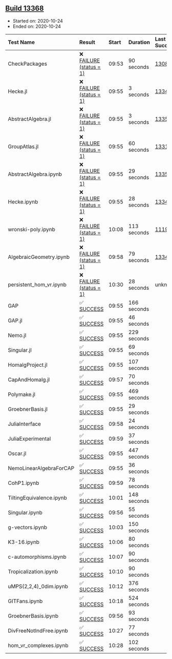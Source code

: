 ## [Build 13368](https://oscarci.mathematik.uni-kl.de/job/oscar/13368/)

* Started on: 2020-10-24
* Ended on: 2020-10-24

| Test Name    | Result | Start | Duration | Last Success | First Failure |
|:-------------|:-------|:------|:---------|:-------------|:--------------|
| CheckPackages | ❌ [FAILURE (status = 1)](https://oscarci.mathematik.uni-kl.de/job/oscar/13368/artifact/logs/build-13368/CheckPackages.log) | 09:53 | 90 seconds | [13085](https://oscarci.mathematik.uni-kl.de/job/oscar/13085/) | [13086](https://oscarci.mathematik.uni-kl.de/job/oscar/13086/) |
| Hecke.jl | ❌ [FAILURE (status = 1)](https://oscarci.mathematik.uni-kl.de/job/oscar/13368/artifact/logs/build-13368/Hecke.jl.log) | 09:55 | 3 seconds | [13341](https://oscarci.mathematik.uni-kl.de/job/oscar/13341/) | [13342](https://oscarci.mathematik.uni-kl.de/job/oscar/13342/) |
| AbstractAlgebra.jl | ❌ [FAILURE (status = 1)](https://oscarci.mathematik.uni-kl.de/job/oscar/13368/artifact/logs/build-13368/AbstractAlgebra.jl.log) | 09:55 | 3 seconds | [13355](https://oscarci.mathematik.uni-kl.de/job/oscar/13355/) | [13356](https://oscarci.mathematik.uni-kl.de/job/oscar/13356/) |
| GroupAtlas.jl | ❌ [FAILURE (status = 1)](https://oscarci.mathematik.uni-kl.de/job/oscar/13368/artifact/logs/build-13368/GroupAtlas.jl.log) | 09:55 | 60 seconds | [13311](https://oscarci.mathematik.uni-kl.de/job/oscar/13311/) | [13312](https://oscarci.mathematik.uni-kl.de/job/oscar/13312/) |
| AbstractAlgebra.ipynb | ❌ [FAILURE (status = 1)](https://oscarci.mathematik.uni-kl.de/job/oscar/13368/artifact/logs/build-13368/AbstractAlgebra.ipynb.log) | 09:55 | 29 seconds | [13355](https://oscarci.mathematik.uni-kl.de/job/oscar/13355/) | [13356](https://oscarci.mathematik.uni-kl.de/job/oscar/13356/) |
| Hecke.ipynb | ❌ [FAILURE (status = 1)](https://oscarci.mathematik.uni-kl.de/job/oscar/13368/artifact/logs/build-13368/Hecke.ipynb.log) | 09:55 | 28 seconds | [13341](https://oscarci.mathematik.uni-kl.de/job/oscar/13341/) | [13342](https://oscarci.mathematik.uni-kl.de/job/oscar/13342/) |
| wronski-poly.ipynb | ❌ [FAILURE (status = 1)](https://oscarci.mathematik.uni-kl.de/job/oscar/13368/artifact/logs/build-13368/wronski-poly.ipynb.log) | 10:08 | 113 seconds | [11192](https://oscarci.mathematik.uni-kl.de/job/oscar/11192/) | [11193](https://oscarci.mathematik.uni-kl.de/job/oscar/11193/) |
| AlgebraicGeometry.ipynb | ❌ [FAILURE (status = 1)](https://oscarci.mathematik.uni-kl.de/job/oscar/13368/artifact/logs/build-13368/AlgebraicGeometry.ipynb.log) | 09:58 | 79 seconds | [13341](https://oscarci.mathematik.uni-kl.de/job/oscar/13341/) | [13342](https://oscarci.mathematik.uni-kl.de/job/oscar/13342/) |
| persistent_hom_vr.ipynb | ❌ [FAILURE (status = 1)](https://oscarci.mathematik.uni-kl.de/job/oscar/13368/artifact/logs/build-13368/persistent_hom_vr.ipynb.log) | 10:30 | 28 seconds | unknown | unknown |
| GAP | ✅ [SUCCESS](https://oscarci.mathematik.uni-kl.de/job/oscar/13368/artifact/logs/build-13368/GAP.log) | 09:55 | 166 seconds |  |  |
| GAP.jl | ✅ [SUCCESS](https://oscarci.mathematik.uni-kl.de/job/oscar/13368/artifact/logs/build-13368/GAP.jl.log) | 09:55 | 46 seconds |  |  |
| Nemo.jl | ✅ [SUCCESS](https://oscarci.mathematik.uni-kl.de/job/oscar/13368/artifact/logs/build-13368/Nemo.jl.log) | 09:55 | 229 seconds |  |  |
| Singular.jl | ✅ [SUCCESS](https://oscarci.mathematik.uni-kl.de/job/oscar/13368/artifact/logs/build-13368/Singular.jl.log) | 09:55 | 69 seconds |  |  |
| HomalgProject.jl | ✅ [SUCCESS](https://oscarci.mathematik.uni-kl.de/job/oscar/13368/artifact/logs/build-13368/HomalgProject.jl.log) | 09:55 | 107 seconds |  |  |
| CapAndHomalg.jl | ✅ [SUCCESS](https://oscarci.mathematik.uni-kl.de/job/oscar/13368/artifact/logs/build-13368/CapAndHomalg.jl.log) | 09:57 | 70 seconds |  |  |
| Polymake.jl | ✅ [SUCCESS](https://oscarci.mathematik.uni-kl.de/job/oscar/13368/artifact/logs/build-13368/Polymake.jl.log) | 09:55 | 469 seconds |  |  |
| GroebnerBasis.jl | ✅ [SUCCESS](https://oscarci.mathematik.uni-kl.de/job/oscar/13368/artifact/logs/build-13368/GroebnerBasis.jl.log) | 09:55 | 29 seconds |  |  |
| JuliaInterface | ✅ [SUCCESS](https://oscarci.mathematik.uni-kl.de/job/oscar/13368/artifact/logs/build-13368/JuliaInterface.log) | 09:58 | 24 seconds |  |  |
| JuliaExperimental | ✅ [SUCCESS](https://oscarci.mathematik.uni-kl.de/job/oscar/13368/artifact/logs/build-13368/JuliaExperimental.log) | 09:59 | 37 seconds |  |  |
| Oscar.jl | ✅ [SUCCESS](https://oscarci.mathematik.uni-kl.de/job/oscar/13368/artifact/logs/build-13368/Oscar.jl.log) | 09:55 | 447 seconds |  |  |
| NemoLinearAlgebraForCAP | ✅ [SUCCESS](https://oscarci.mathematik.uni-kl.de/job/oscar/13368/artifact/logs/build-13368/NemoLinearAlgebraForCAP.log) | 09:55 | 36 seconds |  |  |
| CohP1.ipynb | ✅ [SUCCESS](https://oscarci.mathematik.uni-kl.de/job/oscar/13368/artifact/logs/build-13368/CohP1.ipynb.log) | 09:59 | 78 seconds |  |  |
| TiltingEquivalence.ipynb | ✅ [SUCCESS](https://oscarci.mathematik.uni-kl.de/job/oscar/13368/artifact/logs/build-13368/TiltingEquivalence.ipynb.log) | 10:01 | 148 seconds |  |  |
| Singular.ipynb | ✅ [SUCCESS](https://oscarci.mathematik.uni-kl.de/job/oscar/13368/artifact/logs/build-13368/Singular.ipynb.log) | 09:56 | 55 seconds |  |  |
| g-vectors.ipynb | ✅ [SUCCESS](https://oscarci.mathematik.uni-kl.de/job/oscar/13368/artifact/logs/build-13368/g-vectors.ipynb.log) | 10:03 | 150 seconds |  |  |
| K3-16.ipynb | ✅ [SUCCESS](https://oscarci.mathematik.uni-kl.de/job/oscar/13368/artifact/logs/build-13368/K3-16.ipynb.log) | 10:06 | 80 seconds |  |  |
| c-automorphisms.ipynb | ✅ [SUCCESS](https://oscarci.mathematik.uni-kl.de/job/oscar/13368/artifact/logs/build-13368/c-automorphisms.ipynb.log) | 10:07 | 90 seconds |  |  |
| Tropicalization.ipynb | ✅ [SUCCESS](https://oscarci.mathematik.uni-kl.de/job/oscar/13368/artifact/logs/build-13368/Tropicalization.ipynb.log) | 10:10 | 90 seconds |  |  |
| uMPS(2,2,4)_0dim.ipynb | ✅ [SUCCESS](https://oscarci.mathematik.uni-kl.de/job/oscar/13368/artifact/logs/build-13368/uMPS-2-2-4-_0dim.ipynb.log) | 10:12 | 376 seconds |  |  |
| GITFans.ipynb | ✅ [SUCCESS](https://oscarci.mathematik.uni-kl.de/job/oscar/13368/artifact/logs/build-13368/GITFans.ipynb.log) | 10:18 | 524 seconds |  |  |
| GroebnerBasis.ipynb | ✅ [SUCCESS](https://oscarci.mathematik.uni-kl.de/job/oscar/13368/artifact/logs/build-13368/GroebnerBasis.ipynb.log) | 09:56 | 93 seconds |  |  |
| DivFreeNotIndFree.ipynb | ✅ [SUCCESS](https://oscarci.mathematik.uni-kl.de/job/oscar/13368/artifact/logs/build-13368/DivFreeNotIndFree.ipynb.log) | 10:27 | 77 seconds |  |  |
| hom_vr_complexes.ipynb | ✅ [SUCCESS](https://oscarci.mathematik.uni-kl.de/job/oscar/13368/artifact/logs/build-13368/hom_vr_complexes.ipynb.log) | 10:28 | 102 seconds |  |  |
